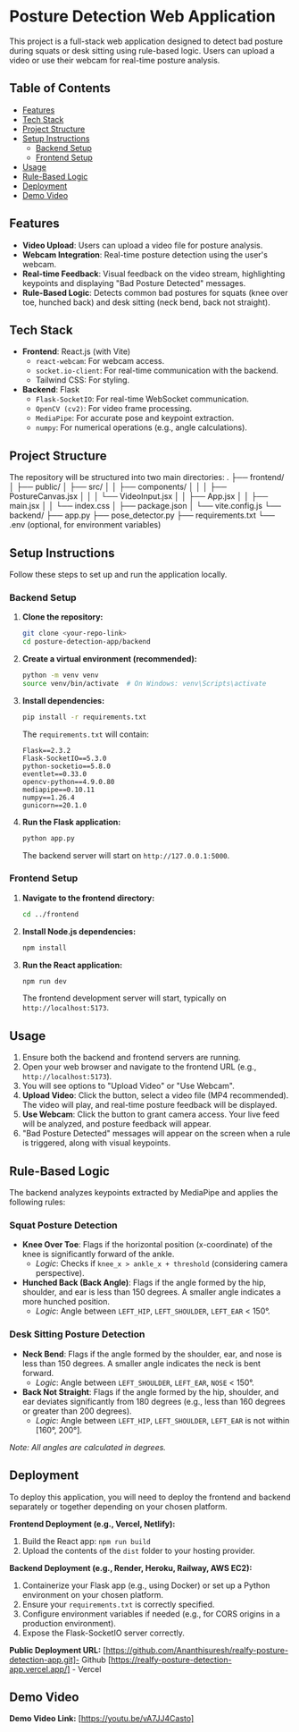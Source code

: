 # Posture Detection Web Application

This project is a full-stack web application designed to detect bad posture during squats or desk sitting using rule-based logic. Users can upload a video or use their webcam for real-time posture analysis.

## Table of Contents

* [Features](#features)
* [Tech Stack](#tech-stack)
* [Project Structure](#project-structure)
* [Setup Instructions](#setup-instructions)
    * [Backend Setup](#backend-setup)
    * [Frontend Setup](#frontend-setup)
* [Usage](#usage)
* [Rule-Based Logic](#rule-based-logic)
* [Deployment](#deployment)
* [Demo Video](#demo-video)


## Features

* **Video Upload**: Users can upload a video file for posture analysis.
* **Webcam Integration**: Real-time posture detection using the user's webcam.
* **Real-time Feedback**: Visual feedback on the video stream, highlighting keypoints and displaying "Bad Posture Detected" messages.
* **Rule-Based Logic**: Detects common bad postures for squats (knee over toe, hunched back) and desk sitting (neck bend, back not straight).

## Tech Stack

* **Frontend**: React.js (with Vite)
    * `react-webcam`: For webcam access.
    * `socket.io-client`: For real-time communication with the backend.
    * Tailwind CSS: For styling.
* **Backend**: Flask
    * `Flask-SocketIO`: For real-time WebSocket communication.
    * `OpenCV (cv2)`: For video frame processing.
    * `MediaPipe`: For accurate pose and keypoint extraction.
    * `numpy`: For numerical operations (e.g., angle calculations).

## Project Structure

The repository will be structured into two main directories:
.
├── frontend/
│   ├── public/
│   ├── src/
│   │   ├── components/
│   │   │   ├── PostureCanvas.jsx
│   │   │   └── VideoInput.jsx
│   │   ├── App.jsx
│   │   ├── main.jsx
│   │   └── index.css
│   ├── package.json
│   └── vite.config.js
└── backend/
├── app.py
├── pose_detector.py
├── requirements.txt
└── .env (optional, for environment variables)

## Setup Instructions

Follow these steps to set up and run the application locally.

### Backend Setup

1.  **Clone the repository:**
    ```bash
    git clone <your-repo-link>
    cd posture-detection-app/backend
    ```
2.  **Create a virtual environment (recommended):**
    ```bash
    python -m venv venv
    source venv/bin/activate  # On Windows: venv\Scripts\activate
    ```
3.  **Install dependencies:**
    ```bash
    pip install -r requirements.txt
    ```
    The `requirements.txt` will contain:
    ```
    Flask==2.3.2
    Flask-SocketIO==5.3.0
    python-socketio==5.8.0
    eventlet==0.33.0
    opencv-python==4.9.0.80
    mediapipe==0.10.11
    numpy==1.26.4
    gunicorn==20.1.0
    ```
4.  **Run the Flask application:**
    ```bash
    python app.py
    ```
    The backend server will start on `http://127.0.0.1:5000`.

### Frontend Setup

1.  **Navigate to the frontend directory:**
    ```bash
    cd ../frontend
    ```
2.  **Install Node.js dependencies:**
    ```bash
    npm install
    ```
3.  **Run the React application:**
    ```bash
    npm run dev
    ```
    The frontend development server will start, typically on `http://localhost:5173`.

## Usage

1.  Ensure both the backend and frontend servers are running.
2.  Open your web browser and navigate to the frontend URL (e.g., `http://localhost:5173`).
3.  You will see options to "Upload Video" or "Use Webcam".
4.  **Upload Video**: Click the button, select a video file (MP4 recommended). The video will play, and real-time posture feedback will be displayed.
5.  **Use Webcam**: Click the button to grant camera access. Your live feed will be analyzed, and posture feedback will appear.
6.  "Bad Posture Detected" messages will appear on the screen when a rule is triggered, along with visual keypoints.

## Rule-Based Logic

The backend analyzes keypoints extracted by MediaPipe and applies the following rules:

### Squat Posture Detection

* **Knee Over Toe**: Flags if the horizontal position (x-coordinate) of the knee is significantly forward of the ankle.
    * *Logic*: Checks if `knee_x > ankle_x + threshold` (considering camera perspective).
* **Hunched Back (Back Angle)**: Flags if the angle formed by the hip, shoulder, and ear is less than 150 degrees. A smaller angle indicates a more hunched position.
    * *Logic*: Angle between `LEFT_HIP`, `LEFT_SHOULDER`, `LEFT_EAR` < 150°.

### Desk Sitting Posture Detection

* **Neck Bend**: Flags if the angle formed by the shoulder, ear, and nose is less than 150 degrees. A smaller angle indicates the neck is bent forward.
    * *Logic*: Angle between `LEFT_SHOULDER`, `LEFT_EAR`, `NOSE` < 150°.
* **Back Not Straight**: Flags if the angle formed by the hip, shoulder, and ear deviates significantly from 180 degrees (e.g., less than 160 degrees or greater than 200 degrees).
    * *Logic*: Angle between `LEFT_HIP`, `LEFT_SHOULDER`, `LEFT_EAR` is not within [160°, 200°].

*Note: All angles are calculated in degrees.*

## Deployment

To deploy this application, you will need to deploy the frontend and backend separately or together depending on your chosen platform.

**Frontend Deployment (e.g., Vercel, Netlify):**
1.  Build the React app: `npm run build`
2.  Upload the contents of the `dist` folder to your hosting provider.

**Backend Deployment (e.g., Render, Heroku, Railway, AWS EC2):**
1.  Containerize your Flask app (e.g., using Docker) or set up a Python environment on your chosen platform.
2.  Ensure your `requirements.txt` is correctly specified.
3.  Configure environment variables if needed (e.g., for CORS origins in a production environment).
4.  Expose the Flask-SocketIO server correctly.

**Public Deployment URL:**
[https://github.com/Ananthisuresh/realfy-posture-detection-app.git]- Github
[https://realfy-posture-detection-app.vercel.app/] - Vercel


## Demo Video

**Demo Video Link:**
[https://youtu.be/vA7JJ4Casto]
